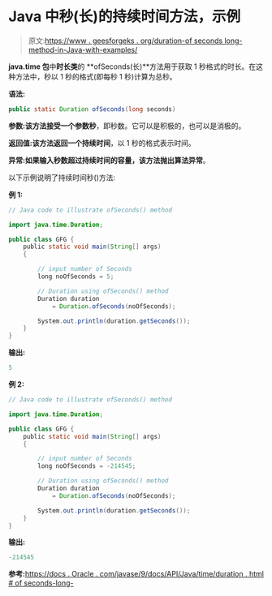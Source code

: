 # Java 中秒(长)的持续时间方法，示例

> 原文:[https://www . geesforgeks . org/duration-of seconds long-method-in-Java-with-examples/](https://www.geeksforgeeks.org/duration-ofsecondslong-method-in-java-with-examples/)

**java.time 包**中**时长类**的 **ofSeconds(长)**方法用于获取 1 秒格式的时长。在这种方法中，秒以 1 秒的格式(即每秒 1 秒)计算为总秒。

**语法:**

```java
public static Duration ofSeconds(long seconds)

```

**参数:**该方法接受一个参数**秒**，即秒数。它可以是积极的，也可以是消极的。

**返回值:**该方法返回一个**持续时间**，以 1 秒的格式表示时间。

**异常:**如果输入秒数超过持续时间的容量，该方法抛出**算法异常**。

以下示例说明了持续时间秒()方法:

**例 1:**

```java
// Java code to illustrate ofSeconds() method

import java.time.Duration;

public class GFG {
    public static void main(String[] args)
    {

        // input number of Seconds
        long noOfSeconds = 5;

        // Duration using ofSeconds() method
        Duration duration
            = Duration.ofSeconds(noOfSeconds);

        System.out.println(duration.getSeconds());
    }
}
```

**输出:**

```java
5

```

**例 2:**

```java
// Java code to illustrate ofSeconds() method

import java.time.Duration;

public class GFG {
    public static void main(String[] args)
    {

        // input number of Seconds
        long noOfSeconds = -214545;

        // Duration using ofSeconds() method
        Duration duration
            = Duration.ofSeconds(noOfSeconds);

        System.out.println(duration.getSeconds());
    }
}
```

**输出:**

```java
-214545

```

**参考:**[https://docs . Oracle . com/javase/9/docs/API/Java/time/duration . html # of seconds-long-](https://docs.oracle.com/javase/9/docs/api/java/time/Duration.html#ofSeconds-long-)